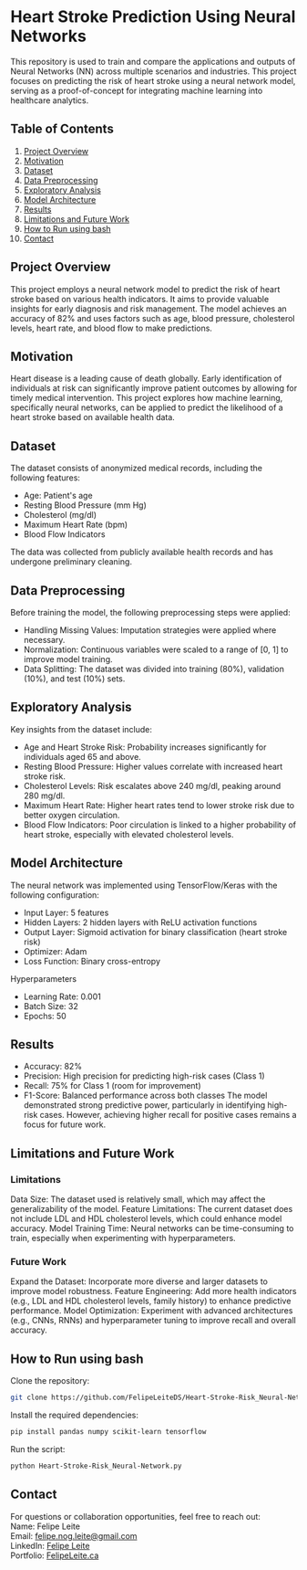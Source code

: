# Heart Stroke Prediction Using Neural Networks
This repository is used to train and compare the applications and outputs of Neural Networks (NN) across multiple scenarios and industries. This project focuses on predicting the risk of heart stroke using a neural network model, serving as a proof-of-concept for integrating machine learning into healthcare analytics.

## Table of Contents
1. [Project Overview](#project-overview)
2. [Motivation](#motivation)
3. [Dataset](#dataset)
4. [Data Preprocessing](#data-preprocessing)
5. [Exploratory Analysis](#exploratory-analysis)
6. [Model Architecture](#model-architecture)
7. [Results](#results)
8. [Limitations and Future Work](#limitations-and-future-work)
9. [How to Run using bash](#how-to-run-using-bash)
10. [Contact](#contact)

## Project Overview
This project employs a neural network model to predict the risk of heart stroke based on various health indicators. It aims to provide valuable insights for early diagnosis and risk management. The model achieves an accuracy of 82% and uses factors such as age, blood pressure, cholesterol levels, heart rate, and blood flow to make predictions.

## Motivation
Heart disease is a leading cause of death globally. Early identification of individuals at risk can significantly improve patient outcomes by allowing for timely medical intervention. This project explores how machine learning, specifically neural networks, can be applied to predict the likelihood of a heart stroke based on available health data.

## Dataset
The dataset consists of anonymized medical records, including the following features:
- Age: Patient's age
- Resting Blood Pressure (mm Hg)
- Cholesterol (mg/dl)
- Maximum Heart Rate (bpm)
- Blood Flow Indicators

The data was collected from publicly available health records and has undergone preliminary cleaning.

## Data Preprocessing
Before training the model, the following preprocessing steps were applied:
- Handling Missing Values: Imputation strategies were applied where necessary.
- Normalization: Continuous variables were scaled to a range of [0, 1] to improve model training.
- Data Splitting: The dataset was divided into training (80%), validation (10%), and test (10%) sets.

## Exploratory Analysis
Key insights from the dataset include:
- Age and Heart Stroke Risk: Probability increases significantly for individuals aged 65 and above.
- Resting Blood Pressure: Higher values correlate with increased heart stroke risk.
- Cholesterol Levels: Risk escalates above 240 mg/dl, peaking around 280 mg/dl.
- Maximum Heart Rate: Higher heart rates tend to lower stroke risk due to better oxygen circulation.
- Blood Flow Indicators: Poor circulation is linked to a higher probability of heart stroke, especially with elevated cholesterol levels.

## Model Architecture
The neural network was implemented using TensorFlow/Keras with the following configuration:
- Input Layer: 5 features
- Hidden Layers: 2 hidden layers with ReLU activation functions
- Output Layer: Sigmoid activation for binary classification (heart stroke risk)
- Optimizer: Adam
- Loss Function: Binary cross-entropy

Hyperparameters
- Learning Rate: 0.001
- Batch Size: 32
- Epochs: 50

## Results
- Accuracy: 82%
- Precision: High precision for predicting high-risk cases (Class 1)
- Recall: 75% for Class 1 (room for improvement)
- F1-Score: Balanced performance across both classes
The model demonstrated strong predictive power, particularly in identifying high-risk cases. However, achieving higher recall for positive cases remains a focus for future work.

## Limitations and Future Work
### Limitations
Data Size: The dataset used is relatively small, which may affect the generalizability of the model.
Feature Limitations: The current dataset does not include LDL and HDL cholesterol levels, which could enhance model accuracy.
Model Training Time: Neural networks can be time-consuming to train, especially when experimenting with hyperparameters.

### Future Work
Expand the Dataset: Incorporate more diverse and larger datasets to improve model robustness.
Feature Engineering: Add more health indicators (e.g., LDL and HDL cholesterol levels, family history) to enhance predictive performance.
Model Optimization: Experiment with advanced architectures (e.g., CNNs, RNNs) and hyperparameter tuning to improve recall and overall accuracy.

## How to Run using bash
Clone the repository:
```bash
git clone https://github.com/FelipeLeiteDS/Heart-Stroke-Risk_Neural-Networks.git
```
Install the required dependencies:
```bash
pip install pandas numpy scikit-learn tensorflow
```
Run the script:
```bash
python Heart-Stroke-Risk_Neural-Network.py
```

## Contact
For questions or collaboration opportunities, feel free to reach out:  
Name: Felipe Leite  
Email: felipe.nog.leite@gmail.com  
LinkedIn: [Felipe Leite](https://www.linkedin.com/in/felipeleiteds/)  
Portfolio: [FelipeLeite.ca](https://www.felipeleite.ca/)  

